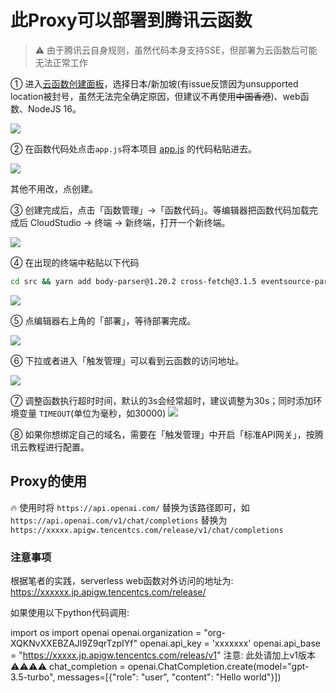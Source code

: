 # 此Proxy可以部署到腾讯云函数

> ⚠️ 由于腾讯云自身规则，虽然代码本身支持SSE，但部署为云函数后可能无法正常工作

① 进入[云函数创建面板](https://console.cloud.tencent.com/scf/list-create?rid=5&ns=default&createType=empty)，选择日本/新加坡(有issue反馈因为unsupported location被封号，虽然无法完全确定原因，但建议不再使用~~中国香港~~)、web函数、NodeJS 16。

![](images/20230307122958.png)

② 在函数代码处点击`app.js`将本项目 [app.js](/app.js) 的代码粘贴进去。

![](images/20230307123053.png)

其他不用改，点创建。

③ 创建完成后，点击「函数管理」→「函数代码」。等编辑器把函数代码加载完成后 CloudStudio → 终端 → 新终端，打开一个新终端。

![](images/20230307123511.png)

④ 在出现的终端中粘贴以下代码 

```bash
cd src && yarn add body-parser@1.20.2 cross-fetch@3.1.5 eventsource-parser@0.1.0 express@4.18.2 multer@1.4.5-lts.1 tencentcloud-sdk-nodejs@4.0.567 cors@2.8.5
```

![](images/20230307123910.png)

⑤ 点编辑器右上角的「部署」，等待部署完成。

![](images/20230307123957.png)

⑥ 下拉或者进入「触发管理」可以看到云函数的访问地址。

![](images/202303071241272.png)


⑦ 调整函数执行超时时间，默认的3s会经常超时，建议调整为30s；同时添加环境变量 `TIMEOUT`(单位为毫秒，如30000)
![](images/20230307203401.png)

⑧ 如果你想绑定自己的域名，需要在「触发管理」中开启「标准API网关」，按腾讯云教程进行配置。

## Proxy的使用

🔥
使用时将 `https://api.openai.com/` 替换为该路径即可，如 `https://api.openai.com/v1/chat/completions` 替换为 `https://xxxxx.apigw.tencentcs.com/release/v1/chat/completions`

### 注意事项

根据笔者的实践，serverless web函数对外访问的地址为:  https://xxxxxx.jp.apigw.tencentcs.com/release/

如果使用以下python代码调用:

  import os
  import openai
  openai.organization = "org-XQKNvXXEBZAJl9Z9qrTzpIYf"
  openai.api_key = 'xxxxxxx'
  openai.api_base = "https://xxxxx.jp.apigw.tencentcs.com/releas/v1"   注意: 此处请加上v1版本⚠️⚠️⚠️⚠️
  chat_completion = openai.ChatCompletion.create(model="gpt-3.5-turbo", messages=[{"role": "user", "content": "Hello world"}])


